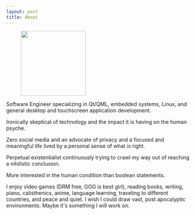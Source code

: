 ```yaml
---
layout: post
title: About
---
```


<figure>
  <img src="../img/logo-icon.jpg" align="center" width="175" height="175">
</figure> 

Software Engineer specializing in Qt/QML, embedded systems, Linux, and general desktop and touchscreen application development.  

Ironically skeptical of technology and the impact it is having on the human psyche.  

Zero social media and an advocate of privacy and a focused and meaningful life lived by a personal sense of what is right.

Perpetual existentialist continuously trying to crawl my way out of reaching a nihilistic conclusion.

More interested in the human condition than boolean statements.

I enjoy video games (DRM free, GOG is best girl), reading books, writing, piano, calisthenics, anime, language learning, traveling to different countries, and peace and quiet.  I wish I could draw vast, post apocalyptic environments.  Maybe it's something I will work on. 
